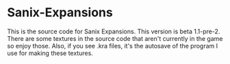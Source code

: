 # Sanix-Expansions
This is the source code for Sanix Expansions. This version is beta 1.1-pre-2. There are some textures in the source code that aren't currently in the game so enjoy those. Also, if you see .kra files, it's the autosave of the program I use for making these textures.

